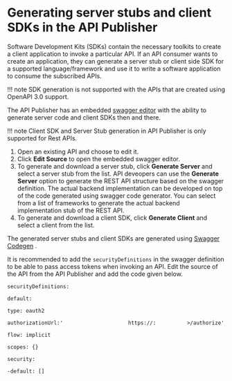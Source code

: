 # Generating server stubs and client SDKs in the API Publisher

Software Development Kits (SDKs) contain the necessary toolkits to create a client application to invoke a particular API. If an API consumer wants to create an application, they can generate a server stub or client side SDK for a supported language/framework and use it to write a software application to consume the subscribed APIs.

!!! note
    SDK generation is not supported with the APIs that are created using OpenAPI 3.0 support.


The API Publisher has an embedded [swagger editor](http://editor.swagger.io/#/) with the ability to generate server code and client SDKs then and there.

!!! note
    Client SDK and Server Stub generation in API Publisher is only supported for Rest APIs.


1.  Open an existing API and choose to edit it.
2.  Click **Edit Source** to open the embedded swagger editor.
3.  To generate and download a server stub, click **Generate Server** and select a server stub from the list.
    API deveopers can use the **Generate Server** option to generate the REST API structure based on the swagger definition. The actual backend implementation can be developed on top of the code generated using swagger code generator. You can select from a list of frameworks to generate the actual backend implementation stub of the REST API.
4.  To generate and download a client SDK, click **Generate Client** and select a client from the list.

The generated server stubs and client SDKs are generated using [Swagger Codegen](http://swagger.io/swagger-codegen/) .

It is recommended to add the `securityDefinitions` in the swagger definition to be able to pass access tokens when invoking an API. Edit the source of the API from the API Publisher and add the code given below.

`securityDefinitions:         `

`default:         `

`type: oauth2         `

`authorizationUrl:'                     https://:          >/authorize'         `

`flow: implicit         `

`scopes: {}         `

`security:         `

`-default: []         `

